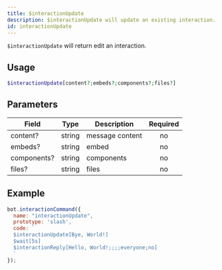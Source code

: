```yaml
---
title: $interactionUpdate 
description: $interactionUpdate will update an existing interaction.
id: interactionUpdate
---
```


`$interactionUpdate` will return edit an interaction.

## Usage

```php
$interactionUpdate[content?;embeds?;components?;files?]
```

## Parameters 


| Field     | Type    | Description                                        | Required |
|-----------|---------|----------------------------------------------------| :------: |
| content?    | string  | message content                             | no      |
| embeds?    | string  | embed                             | no      |
| components?    | string  | components                             | no      |
| files?    | string  | files                             | no      |


## Example

```javascript
bot.interactionCommand({
  name: "interactionUpdate",
  prototype: 'slash',
  code: `
  $interactionUpdate[Bye, World!]
  $wait[5s]
  $interactionReply[Hello, World!;;;;everyone;no]
  `
});
```
